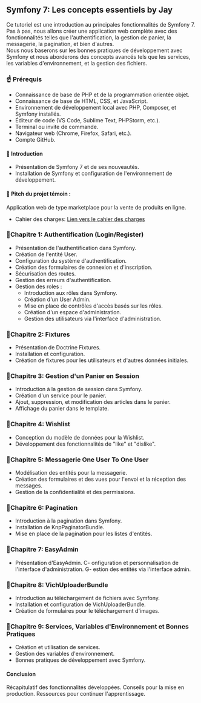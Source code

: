 ## Symfony 7: Les concepts essentiels by Jay

Ce tutoriel est une introduction au principales fonctionnalités de Symfony 7. Pas à pas, nous allons créer une application web complète avec des fonctionnalités telles que l'authentification, la gestion de panier, la messagerie, la pagination, et bien d'autres. <br>
Nous nous baserons sur les bonnes pratiques de développement avec Symfony et nous aborderons des concepts avancés tels que les services, les variables d'environnement, et la gestion des fichiers.

### ☝️ Prérequis
- Connaissance de base de PHP et de la programmation orientée objet.
- Connaissance de base de HTML, CSS, et JavaScript.
- Environnement de développement local avec PHP, Composer, et Symfony installés.
- Éditeur de code (VS Code, Sublime Text, PHPStorm, etc.).
- Terminal ou invite de commande.
- Navigateur web (Chrome, Firefox, Safari, etc.).
- Compte GitHub.

#### 📌 Introduction
- Présentation de Symfony 7 et de ses nouveautés.
- Installation de Symfony et configuration de l'environnement de développement.

#### 📕 Pitch du projet témoin :
Application web de type marketplace pour la vente de produits en ligne.
- Cahier des charges: [Lien vers le cahier des charges](content/_cahier_des_charges.md)

### 📍Chapitre 1: Authentification (Login/Register)
- Présentation de l'authentification dans Symfony.
- Création de l'entité User.
- Configuration du système d'authentification.
- Création des formulaires de connexion et d'inscription.
- Sécurisation des routes.
- Gestion des erreurs d'authentification.
- Gestion des roles : 
    - Introduction aux rôles dans Symfony.
    - Création d'un User Admin.
    - Mise en place de contrôles d'accès basés sur les rôles.
    - Création d'un espace d'administration.
    - Gestion des utilisateurs via l'interface d'administration.

### 📍Chapitre 2: Fixtures
- Présentation de Doctrine Fixtures.
- Installation et configuration.
- Création de fixtures pour les utilisateurs et d'autres données initiales.

### 📍Chapitre 3: Gestion d'un Panier en Session
- Introduction à la gestion de session dans Symfony.
- Création d'un service pour le panier.
- Ajout, suppression, et modification des articles dans le panier.
- Affichage du panier dans le template.

### 📍Chapitre 4: Wishlist 
- Conception du modèle de données pour la Wishlist.
- Développement des fonctionnalités de "like" et "dislike".

### 📍Chapitre 5: Messagerie One User To One User
- Modélisation des entités pour la messagerie.
- Création des formulaires et des vues pour l'envoi et la réception des messages.
- Gestion de la confidentialité et des permissions.
  
### 📍Chapitre 6: Pagination
- Introduction à la pagination dans Symfony.
- Installation de KnpPaginatorBundle.
- Mise en place de la pagination pour les listes d'entités.

### 📍Chapitre 7: EasyAdmin
- Présentation d'EasyAdmin.
C- onfiguration et personnalisation de l'interface d'administration.
G- estion des entités via l'interface admin.

### 📍Chapitre 8: VichUploaderBundle
- Introduction au téléchargement de fichiers avec Symfony.
- Installation et configuration de VichUploaderBundle.
- Création de formulaires pour le téléchargement d'images.

### 📍Chapitre 9: Services, Variables d'Environnement et Bonnes Pratiques
- Création et utilisation de services.
- Gestion des variables d'environnement.
- Bonnes pratiques de développement avec Symfony.

#### Conclusion
Récapitulatif des fonctionnalités développées.
Conseils pour la mise en production.
Ressources pour continuer l'apprentissage.